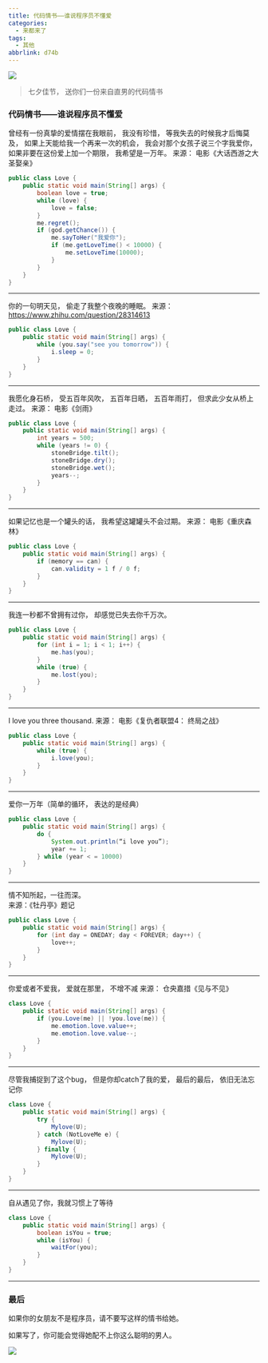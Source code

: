 ```yaml
---
title: 代码情书——谁说程序员不懂爱
categories:
  - 来都来了
tags:
  - 其他
abbrlink: d74b
---
```


![](http://ww4.sinaimg.cn/large/006tNc79ly1g3y5w29es3j319b0u0gx6.jpg)

> 七夕佳节， 送你们一份来自直男的代码情书

### 代码情书——谁说程序员不懂爱

曾经有一份真挚的爱情摆在我眼前， 我没有珍惜， 等我失去的时候我才后悔莫及， 如果上天能给我一个再来一次的机会， 我会对那个女孩子说三个字我爱你， 如果非要在这份爱上加一个期限， 我希望是一万年。 
来源： 电影《大话西游之大圣娶亲》

```java
public class Love {
    public static void main(String[] args) {
        boolean love = true;
        while (love) {
            love = false;
        }
        me.regret();
        if (god.getChance()) {
            me.sayToHer("我爱你");
            if (me.getLoveTime() < 10000) {
                me.setLoveTime(10000);
            }
        }
    }
}
```

------

你的一句明天见， 偷走了我整个夜晚的睡眠。 
来源： https://www.zhihu.com/question/28314613

```java
public class Love {
    public static void main(String[] args) {
        while (you.say("see you tomorrow")) {
            i.sleep = 0;
        }
    }
}
```

------

我愿化身石桥， 受五百年风吹， 五百年日晒， 五百年雨打， 但求此少女从桥上走过。 
来源： 电影《剑雨》

```java
public class Love {
    public static void main(String[] args) {
        int years = 500;
        while (years != 0) {
            stoneBridge.tilt();
            stoneBridge.dry();
            stoneBridge.wet();
            years--;
        }
    }
}
```

------

如果记忆也是一个罐头的话， 我希望这罐罐头不会过期。 
来源： 电影《重庆森林》

```java
public class Love {
    public static void main(String[] args) {
        if (memory == can) {
            can.validity = 1 f / 0 f;
        }
    }
}
```

------

我连一秒都不曾拥有过你， 却感觉已失去你千万次。 

```java
public class Love {
    public static void main(String[] args) {
        for (int i = 1; i < 1; i++) {
            me.has(you);
        }
        while (true) {
            me.lost(you);
        }
    }
}
```

------

I love you three thousand.
来源： 电影《复仇者联盟4： 终局之战》

```java
public class Love {
    public static void main(String[] args) {
        while (true) {
            i.love(you);
        }
    }
}
```

---

爱你一万年（简单的循环， 表达的是经典）

```java
public class Love {
    public static void main(String[] args) {
        do {
            System.out.println(“i love you”);
            year += 1;
        } while (year < = 10000)
    }
}
```

---

情不知所起，一往而深。  
来源：《牡丹亭》题记

```java
public class Love {
    public static void main(String[] args) {
        for (int day = ONEDAY; day < FOREVER; day++) {
            love++;
        }
    }
}
```

---

你爱或者不爱我， 爱就在那里， 不增不减
来源： 仓央嘉措《见与不见》

```java
class Love {
    public static void main(String[] args) {
        if (you.Love(me) || !you.love(me)) {
            me.emotion.love.value++;
            me.emotion.love.value--;
        }
    }
}
```

---

尽管我捕捉到了这个bug， 但是你却catch了我的爱， 最后的最后， 依旧无法忘记你
```java
class Love {
    public static void main(String[] args) {
        try {
            Mylove(U);
        } catch (NotLoveMe e) {
            Mylove(U);
        } finally {
            Mylove(U);
        }
    }
}
```

---

自从遇见了你，我就习惯上了等待

```java
class Love {
    public static void main(String[] args) {
        boolean isYou = true;
        while (isYou) {
            waitFor(you);
        }
    }
}
```

---

### 最后

如果你的女朋友不是程序员，请不要写这样的情书给她。

如果写了，你可能会觉得她配不上你这么聪明的男人。

![](http://ww3.sinaimg.cn/large/006tNc79ly1g45qe0gey7j30a30f7qdb.jpg)
